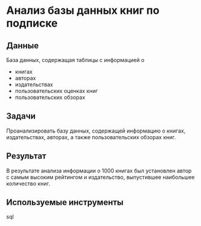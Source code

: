 # Анализ базы данных книг по подписке
## Данные
База данных, содержащая таблицы с информацией о
- книгах
- авторах
- издательствах
- пользовательских оценках книг
- пользовательских обзорах
## Задачи
Проанализировать базу данных, содержащей информацию о книгах, издательствах, авторах, а также пользовательских обзорах книг. 
## Результат
В результате анализа информации о 1000 книгах был установлен автор с самым высоким рейтингом и издательство, выпустившее наибольшее количество книг.
## Используемые инструменты
sql
